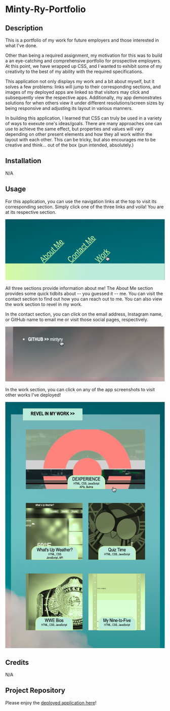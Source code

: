 # Minty-Ry-Portfolio

## Description

This is a portfolio of my work for future employers and those interested in what I've done.

Other than being a required assignment, my motivation for this was to build a an eye-catching and comprehensive portfolio for prospective employers. At this point, we have wrapped up CSS, and I wanted to exhibit some of my creativity to the best of my ability with the required specifications.

This application not only displays my work and a bit about myself, but it solves a few problems: links will jump to their corresponding sections, and images of my deployed apps are linked so that visitors may click and subsequently view the respective apps. Additionally, my app demonstrates solutions for when others view it under different resolutions/screen sizes by being responsive and adjusting its layout in various manners.

In building this application, I learned that CSS can truly be used in a variety of ways to exexute one's ideas/goals. There are many approaches one can use to achieve the same effect, but properties and values will vary depending on other present elements and how they all work within the layout with each other. This can be tricky, but also encourages me to be creative and think... out of the box (pun intended, absolutely.)

## Installation

N/A

## Usage

For this application, you can use the navigation links at the top to visit its corresponding section. Simply click one of the three links and voila! You are at its respective section.

![Clicking on the Work navigation link will have the page jump to the Work section.](./assets/images/clickwork.png)

All three sections provide information about me! The About Me section provides some quick tidbits about -- you guessed it -- me. You can visit the contact section to find out how you can reach out to me. You can also view the work section to revel in my work.

In the contact section, you can click on the email address, Instagram name, or GitHub name to email me or visit those social pages, respectively.

![Clicking on my GitHub name will bring you to my GitHub page.](./assets/images/clickcontact.png)

In the work section, you can click on any of the app screenshots to visit other works I've deployed!

![Clicking on one of my app images will bring you to the deployed app.](./assets/images/updatedworknew.png)

## Credits

N/A

## Project Repository

Please enjoy the [deployed application here](https://mintyry.github.io/Minty-Ry-Portfolio/)!